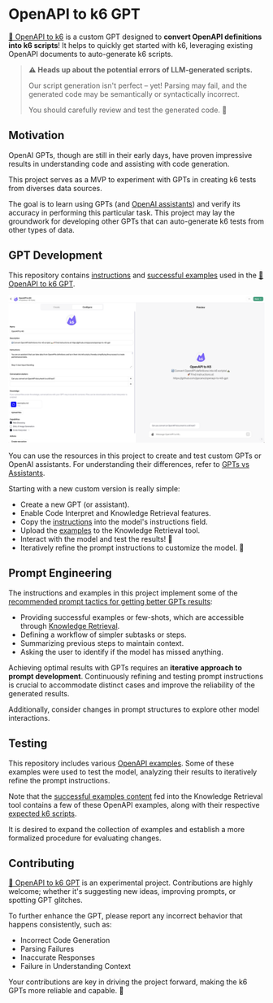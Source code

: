 # OpenAPI to k6 GPT

[🤖 OpenAPI to k6](https://chat.openai.com/g/g-sCJymfplH-openapi-to-k6) is a custom GPT designed to **convert OpenAPI definitions into k6 scripts**! It helps to quickly get started with k6, leveraging existing OpenAPI documents to auto-generate k6 scripts.


> **⚠️ Heads up about the potential errors of LLM-generated scripts.**
> 
> Our script generation isn't perfect – yet! Parsing may fail, and the generated code may be semantically or syntactically incorrect. 
> 
> You should carefully review and test the generated code. 👀

## Motivation

OpenAI GPTs, though are still in their early days, have proven impressive results in understanding code and assisting with code generation. 

This project serves as a MVP to experiment with GPTs in creating k6 tests from diverses data sources. 

The goal is to learn using GPTs (and [OpenAI assistants](https://platform.openai.com/docs/assistants/overview)) and verify its accuracy in performing this particular task. This project may lay the groundwork for developing other GPTs that can auto-generate k6 tests from other types of data.

## GPT Development

This repository contains [instructions](./model_settings/instructions.md) and [successful examples](./model_settings/examples.md) used in the [🤖 OpenAPI to k6 GPT](https://chat.openai.com/g/g-sCJymfplH-openapi-to-k6).


![Configuring the OpenAPI to k6 GPT](./assets/edit-openapi-to-k6-gpt.png)

You can use the resources in this project to create and test custom GPTs or OpenAI assistants. For understanding their differences, refer to [GPTs vs Assistants](https://help.openai.com/en/articles/8673914-gpts-vs-assistants). 

Starting with a new custom version is really simple:
- Create a new GPT (or assistant).
- Enable Code Interpret and Knowledge Retrieval features.
- Copy the [instructions](./model_settings/instructions.md) into the model's instructions field.
- Upload the [examples](./model_settings/examples.md) to the Knowledge Retrieval tool.
- Interact with the model and test the results! 🚀
- Iteratively refine the prompt instructions to customize the model. 🔄

## Prompt Engineering

The instructions and examples in this project implement some of the [recommended prompt tactics for getting better GPTs results](https://platform.openai.com/docs/guides/prompt-engineering):

- Providing successful examples or few-shots, which are accessible through [Knowledge Retrieval](https://platform.openai.com/docs/assistants/tools/knowledge-retrieval).
- Defining a workflow of simpler subtasks or steps.
- Summarizing previous steps to maintain context.
- Asking the user to identify if the model has missed anything.


Achieving optimal results with GPTs requires an **iterative approach to prompt development**. Continuously refining and testing prompt instructions is crucial to accommodate distinct cases and improve the reliability of the generated results. 

Additionally, consider changes in prompt structures to explore other model interactions. 

## Testing

This repository includes various [OpenAPI examples](./examples/). Some of these examples were used to test the model, analyzing their results to iteratively refine the prompt instructions.

Note that the [successful examples content](./model_settings/examples.md) fed into the Knowledge Retrieval tool contains a few of these OpenAPI examples, along with their respective [expected k6 scripts](./examples/expected_k6_scripts/).

It is desired to expand the collection of examples and establish a more formalized procedure for evaluating changes.

## Contributing

[🤖 OpenAPI to k6 GPT](https://chat.openai.com/g/g-sCJymfplH-openapi-to-k6) is an experimental project. Contributions are highly welcome; whether it's suggesting new ideas, improving prompts, or spotting GPT glitches.

To further enhance the GPT, please report any incorrect behavior that happens consistently, such as:
- Incorrect Code Generation
- Parsing Failures
- Inaccurate Responses
- Failure in Understanding Context

Your contributions are key in driving the project forward, making the k6 GPTs more reliable and capable. 🚀

